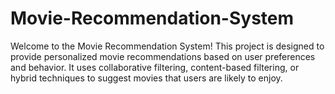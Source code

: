 # Movie-Recommendation-System
Welcome to the Movie Recommendation System! This project is designed to provide personalized movie recommendations based on user preferences and behavior. It uses collaborative filtering, content-based filtering, or hybrid techniques to suggest movies that users are likely to enjoy.
